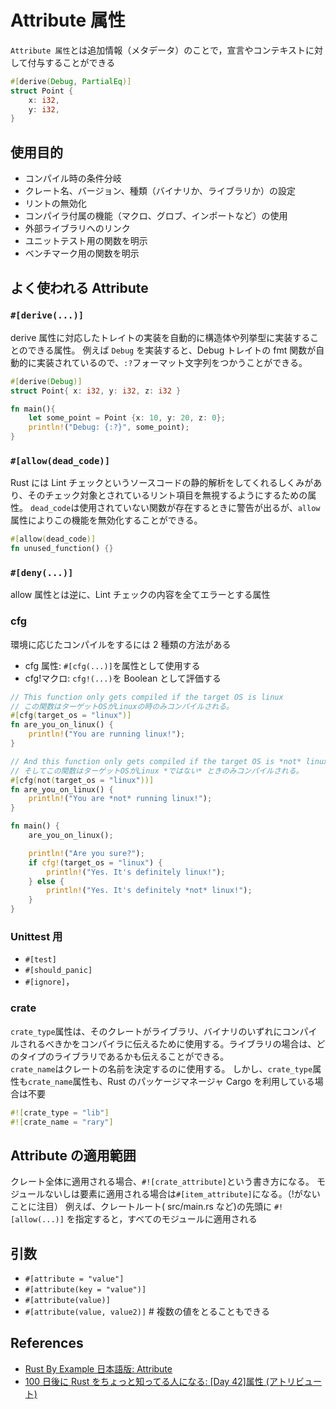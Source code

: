 # Attribute 属性

`Attribute 属性`とは追加情報（メタデータ）のことで，宣言やコンテキストに対して付与することができる

```rs
#[derive(Debug, PartialEq)]
struct Point {
    x: i32,
    y: i32,
}
```

## 使用目的

- コンパイル時の条件分岐
- クレート名、バージョン、種類（バイナリか、ライブラリか）の設定
- リントの無効化
- コンパイラ付属の機能（マクロ、グロブ、インポートなど）の使用
- 外部ライブラリへのリンク
- ユニットテスト用の関数を明示
- ベンチマーク用の関数を明示

## よく使われる Attribute

### `#[derive(...)]`

derive 属性に対応したトレイトの実装を自動的に構造体や列挙型に実装することのできる属性。
例えば `Debug` を実装すると、Debug トレイトの fmt 関数が自動的に実装されているので、`:?`フォーマット文字列をつかうことができる。

```rs
#[derive(Debug)]
struct Point{ x: i32, y: i32, z: i32 }

fn main(){
    let some_point = Point {x: 10, y: 20, z: 0};
    println!("Debug: {:?}", some_point);
}
```

### `#[allow(dead_code)]`

Rust には Lint チェックというソースコードの静的解析をしてくれるしくみがあり、そのチェック対象とされているリント項目を無視するようにするための属性。
`dead_code`は使用されていない関数が存在するときに警告が出るが、`allow`属性によりこの機能を無効化することができる。

```rs
#[allow(dead_code)]
fn unused_function() {}
```

### `#[deny(...)]`

allow 属性とは逆に、Lint チェックの内容を全てエラーとする属性

### cfg

環境に応じたコンパイルをするには 2 種類の方法がある

- cfg 属性: `#[cfg(...)]`を属性として使用する
- cfg!マクロ: `cfg!(...)`を Boolean として評価する

```rs
// This function only gets compiled if the target OS is linux
// この関数はターゲットOSがLinuxの時のみコンパイルされる。
#[cfg(target_os = "linux")]
fn are_you_on_linux() {
    println!("You are running linux!");
}

// And this function only gets compiled if the target OS is *not* linux
// そしてこの関数はターゲットOSがLinux *ではない* ときのみコンパイルされる。
#[cfg(not(target_os = "linux"))]
fn are_you_on_linux() {
    println!("You are *not* running linux!");
}

fn main() {
    are_you_on_linux();

    println!("Are you sure?");
    if cfg!(target_os = "linux") {
        println!("Yes. It's definitely linux!");
    } else {
        println!("Yes. It's definitely *not* linux!");
    }
}
```

### Unittest 用

- `#[test]`
- `#[should_panic]`
- `#[ignore]`，

### crate

`crate_type`属性は、そのクレートがライブラリ、バイナリのいずれにコンパイルされるべきかをコンパイラに伝えるために使用する。ライブラリの場合は、どのタイプのライブラリであるかも伝えることができる。  
`crate_name`はクレートの名前を決定するのに使用する。
しかし、`crate_type`属性も`crate_name`属性も、Rust のパッケージマネージャ Cargo を利用している場合は不要

```rs
#![crate_type = "lib"]
#![crate_name = "rary"]
```

## Attribute の適用範囲

クレート全体に適用される場合、`#![crate_attribute]`という書き方になる。
モジュールないしは要素に適用される場合は`#[item_attribute]`になる。（!がないことに注目）
例えば、クレートルート( src/main.rs など)の先頭に `#![allow(...)]` を指定すると，すべてのモジュールに適用される

## 引数

- `#[attribute = "value"]`
- `#[attribute(key = "value")]`
- `#[attribute(value)]`
- `#[attribute(value, value2)]` # 複数の値をとることもできる

## References

- [Rust By Example 日本語版: Attribute](https://doc.rust-jp.rs/rust-by-example-ja/attribute.html)
- [100 日後に Rust をちょっと知ってる人になる: [Day 42]属性 (アトリビュート)](https://zenn.dev/shinyay/articles/hello-rust-day042)

